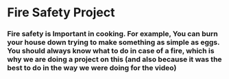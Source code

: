 <html>
  <h1>
    Fire Safety Project
  </h1>
  <h3>
    <p>
    Fire safety is Important in cooking. For example, You can burn your house down trying to make something as simple as eggs. You should     always know what to do in case of a fire, which is why we are doing a project on this (and also because it was the best to do in the       way we were doing for the video)
    </p>
  </h3>
</html>
